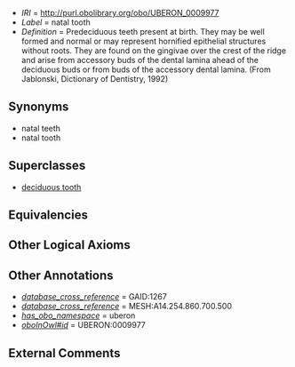  * *IRI* = http://purl.obolibrary.org/obo/UBERON_0009977
 * *Label* = natal tooth
 * *Definition* = Predeciduous teeth present at birth. They may be well formed and normal or may represent hornified epithelial structures without roots. They are found on the gingivae over the crest of the ridge and arise from accessory buds of the dental lamina ahead of the deciduous buds or from buds of the accessory dental lamina. (From Jablonski, Dictionary of Dentistry, 1992)

## Synonyms

 * natal teeth
 * natal tooth

## Superclasses

 * [deciduous tooth](../../UBERON/15/UBERON_0007115.md)

## Equivalencies


## Other Logical Axioms


## Other Annotations

 * *[database_cross_reference](../../ef/oboInOwl#hasDbXref.md)* = GAID:1267
 * *[database_cross_reference](../../ef/oboInOwl#hasDbXref.md)* = MESH:A14.254.860.700.500
 * *[has_obo_namespace](../../ce/oboInOwl#hasOBONamespace.md)* = uberon
 * *[oboInOwl#id](../../id/oboInOwl#id.md)* = UBERON:0009977

## External Comments

